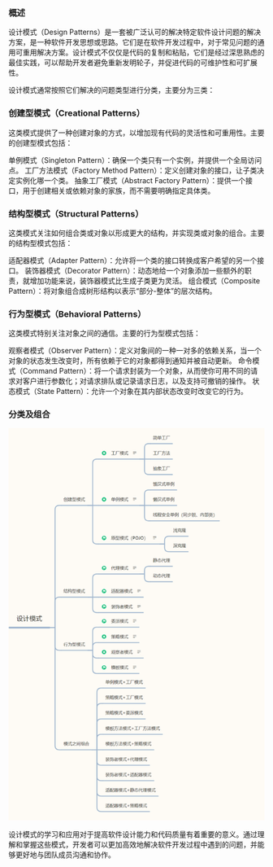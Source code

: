 ### 概述
设计模式（Design Patterns）是一套被广泛认可的解决特定软件设计问题的解决方案，是一种软件开发思想或思路。它们是在软件开发过程中，对于常见问题的通用可重用解决方案。设计模式不仅仅是代码的复制和粘贴，它们是经过深思熟虑的最佳实践，可以帮助开发者避免重新发明轮子，并促进代码的可维护性和可扩展性。

设计模式通常按照它们解决的问题类型进行分类，主要分为三类：

### 创建型模式（Creational Patterns）
这类模式提供了一种创建对象的方式，以增加现有代码的灵活性和可重用性。主要的创建型模式包括：

单例模式（Singleton Pattern）：确保一个类只有一个实例，并提供一个全局访问点。
工厂方法模式（Factory Method Pattern）：定义创建对象的接口，让子类决定实例化哪一个类。
抽象工厂模式（Abstract Factory Pattern）：提供一个接口，用于创建相关或依赖对象的家族，而不需要明确指定具体类。

### 结构型模式（Structural Patterns）
这类模式关注如何组合类或对象以形成更大的结构，并实现类或对象的组合。主要的结构型模式包括：

适配器模式（Adapter Pattern）：允许将一个类的接口转换成客户希望的另一个接口。
装饰器模式（Decorator Pattern）：动态地给一个对象添加一些额外的职责，就增加功能来说，装饰器模式比生成子类更为灵活。
组合模式（Composite Pattern）：将对象组合成树形结构以表示“部分-整体”的层次结构。

### 行为型模式（Behavioral Patterns）
这类模式特别关注对象之间的通信。主要的行为型模式包括：

观察者模式（Observer Pattern）：定义对象间的一种一对多的依赖关系，当一个对象的状态发生改变时，所有依赖于它的对象都得到通知并被自动更新。
命令模式（Command Pattern）：将一个请求封装为一个对象，从而使你可用不同的请求对客户进行参数化；对请求排队或记录请求日志，以及支持可撤销的操作。
状态模式（State Pattern）：允许一个对象在其内部状态改变时改变它的行为。

### 分类及组合

![img.png](src/main/resources/img.png)

设计模式的学习和应用对于提高软件设计能力和代码质量有着重要的意义。通过理解和掌握这些模式，开发者可以更加高效地解决软件开发过程中遇到的问题，并能够更好地与团队成员沟通和协作。



